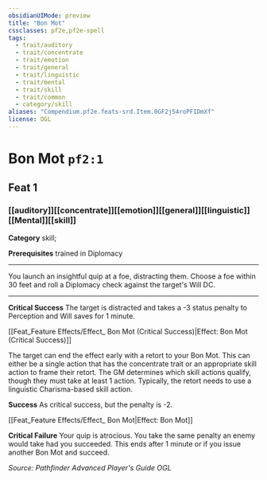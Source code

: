 ```yaml
---
obsidianUIMode: preview
title: "Bon Mot"
cssclasses: pf2e,pf2e-spell
tags:
  - trait/auditory
  - trait/concentrate
  - trait/emotion
  - trait/general
  - trait/linguistic
  - trait/mental
  - trait/skill
  - trait/common
  - category/skill
aliases: "Compendium.pf2e.feats-srd.Item.0GF2j54roPFIDmXf"
license: OGL
---
```

# Bon Mot `pf2:1`
## Feat 1
### [[auditory]][[concentrate]][[emotion]][[general]][[linguistic]][[Mental]][[skill]]

**Category** skill; 



**Prerequisites** trained in Diplomacy
* * *
You launch an insightful quip at a foe, distracting them. Choose a foe within 30 feet and roll a Diplomacy check against the target's Will DC.

* * *

**Critical Success** The target is distracted and takes a -3 status penalty to Perception and Will saves for 1 minute.

[[Feat_Feature Effects/Effect_ Bon Mot (Critical Success)|Effect: Bon Mot (Critical Success)]]

The target can end the effect early with a retort to your Bon Mot. This can either be a single action that has the concentrate trait or an appropriate skill action to frame their retort. The GM determines which skill actions qualify, though they must take at least 1 action. Typically, the retort needs to use a linguistic Charisma-based skill action.

**Success** As critical success, but the penalty is -2.

[[Feat_Feature Effects/Effect_ Bon Mot|Effect: Bon Mot]]

**Critical Failure** Your quip is atrocious. You take the same penalty an enemy would take had you succeeded. This ends after 1 minute or if you issue another Bon Mot and succeed.

*Source: Pathfinder Advanced Player's Guide*
*OGL*